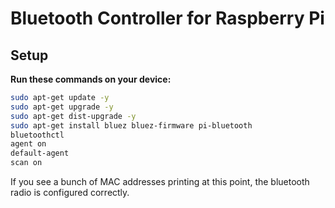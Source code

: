 # Bluetooth Controller for Raspberry Pi 

## Setup

**Run these commands on your device:**

```bash
sudo apt-get update -y
sudo apt-get upgrade -y
sudo apt-get dist-upgrade -y
sudo apt-get install bluez bluez-firmware pi-bluetooth
bluetoothctl
agent on
default-agent
scan on
```

If you see a bunch of MAC addresses printing at this point, the bluetooth radio is configured correctly.

